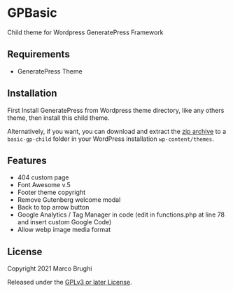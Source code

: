 # GPBasic
Child theme for Wordpress GeneratePress Framework



## Requirements

- GeneratePress Theme 

## Installation

First Install GeneratePress from Wordpress theme directory, like any others theme, then install this child theme.

Alternatively, if you want, you can download and extract the [zip archive](https://github.com/mbrughi/basic-gp-child/archive/master.zip) to a `basic-gp-child` folder in your WordPress installation `wp-content/themes`.

## Features

- 404 custom page
- Font Awesome v.5
- Footer theme copyright
- Remove Gutenberg welcome modal
- Back to top arrow button
- Google Analytics / Tag Manager in code (edit in functions.php at line 78 and insert custom Google Code)
- Allow webp image media format

## License

Copyright 2021 Marco Brughi 

Released under the [GPLv3 or later License](https://www.gnu.org/licenses/gpl-3.0.html).
